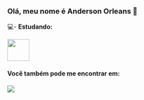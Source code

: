 ### Olá, meu nome é Anderson Orleans 👋

💻- **Estudando:**
<div display="inline">
<img width="50" height="50" src="https://cdn.jsdelivr.net/gh/devicons/devicon/icons/python/python-original-wordmark.svg" />
</div>


#### Você também pode me encontrar em:
<a href="https://www.linkedin.com/in/andersondorleans/">
 <img src="https://img.shields.io/badge/linkedin-%230077B5.svg?style=for-the-badge&logo=linkedin&logoColor=white" />
</a>


          
